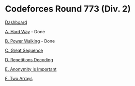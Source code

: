# Codeforces Round 773 (Div. 2)

[Dashboard](https://codeforces.com/contest/1642)

[A. Hard Way](https://codeforces.com/contest/1642/problem/A) - Done

[B. Power Walking](https://codeforces.com/contest/1642/problem/B) - Done

[C. Great Sequence](https://codeforces.com/contest/1642/problem/C)

[D. Repetitions Decoding](https://codeforces.com/contest/1642/problem/D)

[E. Anonymity Is Important](https://codeforces.com/contest/1642/problem/E)

[F. Two Arrays](https://codeforces.com/contest/1642/problem/F)
